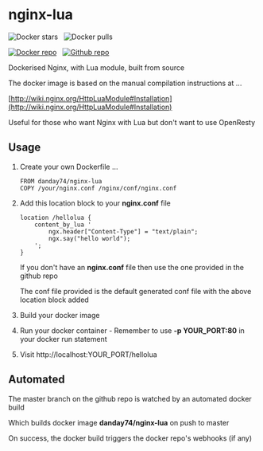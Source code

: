 nginx-lua
=========

![Docker stars](https://img.shields.io/docker/stars/danday74/nginx-lua.png "Docker stars")
&nbsp;
![Docker pulls](https://img.shields.io/docker/pulls/danday74/nginx-lua.png "Docker pulls")

[![Docker repo](https://github.com/danday74/docker-nginx-lua/blob/master/images/docker.png?raw=true "Docker repo")](https://registry.hub.docker.com/u/danday74/nginx-lua)
&nbsp;
[![Github repo](https://github.com/danday74/docker-nginx-lua/blob/master/images/github.png?raw=true "Github repo")](https://github.com/danday74/docker-nginx-lua)

Dockerised Nginx, with Lua module, built from source

The docker image is based on the manual compilation instructions at ...

[http://wiki.nginx.org/HttpLuaModule#Installation](http://wiki.nginx.org/HttpLuaModule#Installation)

Useful for those who want Nginx with Lua but don't want to use OpenResty

Usage
-----

1. Create your own Dockerfile ...

    ```
    FROM danday74/nginx-lua
    COPY /your/nginx.conf /nginx/conf/nginx.conf
    ```

2. Add this location block to your **nginx.conf** file

    ```
    location /hellolua {
        content_by_lua '
            ngx.header["Content-Type"] = "text/plain";
            ngx.say("hello world");
        ';
    }
    ```

    If you don't have an **nginx.conf** file then use the one provided in the github repo
    
    The conf file provided is the default generated conf file with the above location block added

3. Build your docker image

4. Run your docker container - Remember to use **-p YOUR_PORT:80** in your docker run statement

5. Visit http://localhost:YOUR_PORT/hellolua

Automated
---------

The master branch on the github repo is watched by an automated docker build

Which builds docker image **danday74/nginx-lua** on push to master

On success, the docker build triggers the docker repo's webhooks (if any)
